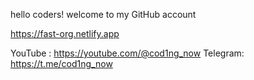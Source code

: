hello coders! welcome to my GitHub account

https://fast-org.netlify.app

YouTube : https://youtube.com/@cod1ng_now
Telegram: https://t.me/cod1ng_now
